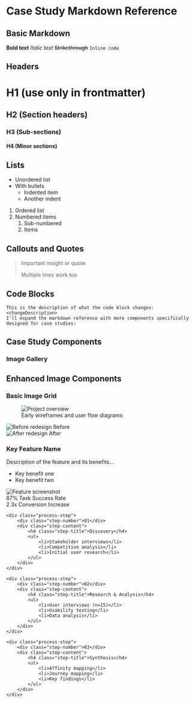 # Case Study Markdown Reference

## Basic Markdown
**Bold text**
*Italic text*
~~Strikethrough~~
`Inline code`

## Headers
# H1 (use only in frontmatter)
## H2 (Section headers)
### H3 (Sub-sections)
#### H4 (Minor sections)

## Lists
- Unordered list
- With bullets
  - Indented item
  - Another indent

1. Ordered list
2. Numbered items
   1. Sub-numbered
   2. Items

## Callouts and Quotes
> Important insight or quote
> 
> Multiple lines work too

## Code Blocks
```
This is the description of what the code block changes:
<changeDescription>
I'll expand the markdown reference with more components specifically designed for case studies:
```

</changeDescription>

## Case Study Components

### Image Gallery

## Enhanced Image Components

### Basic Image Grid

<figure class="full-width">
    <img src="/images/hero.jpg" alt="Project overview" />
    <figcaption>Early wireframes and user flow diagrams</figcaption>
</figure>

<div class="compare-wrapper">
    <div class="compare-images">
        <div>
            <img src="/images/before.jpg" alt="Before redesign" />
            <span class="compare-label">Before</span>
        </div>
        <div>
            <img src="/images/after.jpg" alt="After redesign" />
            <span class="compare-label">After</span>
        </div>
    </div>
</div>

<div class="feature-highlight">
    <div class="feature-content">
        <h3>Key Feature Name</h3>
        <p>Description of the feature and its benefits...</p>
        <ul>
            <li>Key benefit one</li>
            <li>Key benefit two</li>
        </ul>
    </div>
    <img src="/images/feature.jpg" alt="Feature screenshot" />
</div>

<div class="metrics-grid">
    <div class="metric">
        <span class="metric-value">87%</span>
        <span class="metric-label">Task Success Rate</span>
    </div>
    <div class="metric">
        <span class="metric-value">2.3x</span>
        <span class="metric-label">Conversion Increase</span>
    </div>
</div>

<div class="research-process">
    <div class="process-timeline"></div>
    
    <div class="process-step">
        <div class="step-number">01</div>
        <div class="step-content">
            <h4 class="step-title">Discovery</h4>
            <ul>
                <li>Stakeholder interviews</li>
                <li>Competitive analysis</li>
                <li>Initial user research</li>
            </ul>
        </div>
    </div>

    <div class="process-step">
        <div class="step-number">02</div>
        <div class="step-content">
            <h4 class="step-title">Research & Analysis</h4>
            <ul>
                <li>User interviews (n=15)</li>
                <li>Usability testing</li>
                <li>Data analysis</li>
            </ul>
        </div>
    </div>

    <div class="process-step">
        <div class="step-number">03</div>
        <div class="step-content">
            <h4 class="step-title">Synthesis</h4>
            <ul>
                <li>Affinity mapping</li>
                <li>Journey mapping</li>
                <li>Key findings</li>
            </ul>
        </div>
    </div>
</div>
